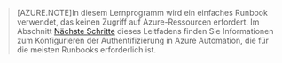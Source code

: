 > [AZURE.NOTE]In diesem Lernprogramm wird ein einfaches Runbook verwendet, das keinen Zugriff auf Azure-Ressourcen erfordert. Im Abschnitt [Nächste Schritte](#nextsteps) dieses Leitfadens finden Sie Informationen zum Konfigurieren der Authentifizierung in Azure Automation, die für die meisten Runbooks erforderlich ist.

<!---HONumber=August15_HO6-->